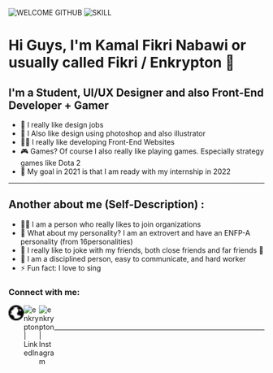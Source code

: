 ![WELCOME GITHUB](https://user-images.githubusercontent.com/16408235/137416110-e21804b0-2de6-4768-8e03-6e075518eae1.png)
![SKILL](https://user-images.githubusercontent.com/16408235/137419430-9f1828a4-d1d0-42d0-bd70-d43b5e29b195.png)
# Hi Guys, I'm Kamal Fikri Nabawi or usually called Fikri / Enkrypton 👋

## I'm a Student, UI/UX Designer and also Front-End Developer + Gamer
- 🎨 I really like design jobs
- 🎨 I Also like design using photoshop and also illustrator
- 👨‍💻 I really like developing Front-End Websites
- 🎮 Games? Of course I also really like playing games. Especially strategy games like Dota 2
- 🎯 My goal in 2021 is that I am ready with my internship in 2022
---

## Another about me (Self-Description) :
- 🙋‍♂️ I am a person who really likes to join organizations
- 👱 What about my personality? I am an extrovert and have an ENFP-A personality (from 16personalities)
- 🤣 I really like to joke with my friends, both close friends and far friends 🤣
- 🤙 I am a disciplined person, easy to communicate, and hard worker
- ⚡ Fun fact: I love to sing

### Connect with me:

[<img align="left" alt="google.com" width="30px" src="https://raw.githubusercontent.com/iconic/open-iconic/master/svg/globe.svg" />][website]
[<img align="left" alt="enkrypton | LinkedIn" width="30px" src="https://cdn.jsdelivr.net/npm/simple-icons@v3/icons/linkedin.svg" />][linkedin]
[<img align="left" alt="enkrypton | Instagram" width="30px" src="https://cdn.jsdelivr.net/npm/simple-icons@v3/icons/instagram.svg" />][instagram]

<br />

<br />

---

[website]: https://google.com
[instagram]: https://instagram.com/kamalfikrii
[linkedin]: https://linkedin.com/in/kamalfikrinabawi
